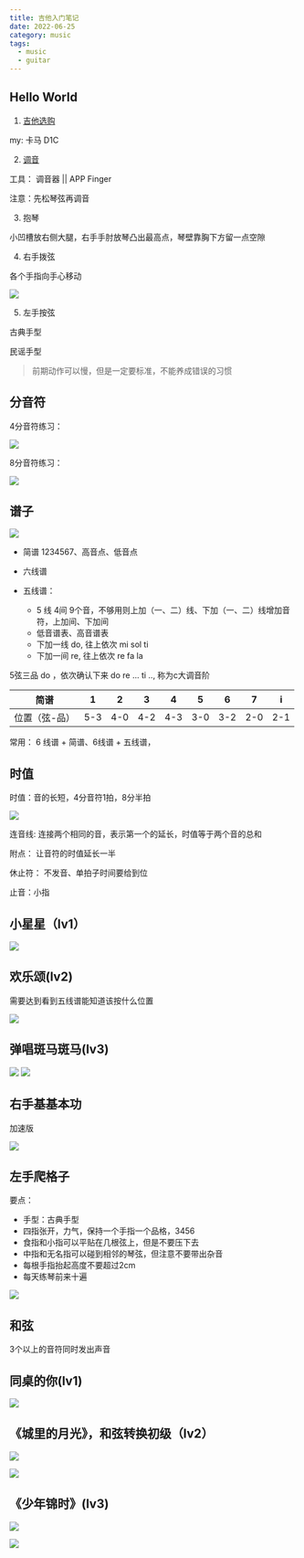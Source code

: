 ```yaml
---
title: 吉他入门笔记
date: 2022-06-25
category: music
tags:
  - music
  - guitar
---
```


<!-- more -->  

## Hello World 

1. [吉他选购](https://www.bilibili.com/video/BV1FB4y1s761) 

my: 卡马 D1C 


2. [调音](https://www.bilibili.com/video/BV1db411c7gQ?p=2)

工具： 调音器 || APP Finger

注意：先松琴弦再调音

3. 抱琴

小凹槽放右侧大腿，右手手肘放琴凸出最高点，琴壁靠胸下方留一点空隙

4. 右手拨弦

各个手指向手心移动

![](image/kong-xian.jpeg)

5. 左手按弦

古典手型

民谣手型

> 前期动作可以慢，但是一定要标准，不能养成错误的习惯

## 分音符

4分音符练习：

![](image/fen-yin-fu-4.jpeg)


8分音符练习： 

![](image/fen-yin-fu-8.jpeg)

##  谱子

![](./image/wu-xian-pu-and-liu-xian-pu.jpeg)

- 简谱 1234567、高音点、低音点

- 六线谱

- 五线谱： 
  - 5 线 4间 9个音，不够用则上加（一、二）线、下加（一、二）线增加音符，上加间、下加间
  - 低音谱表、高音谱表
  - 下加一线 do, 往上依次 mi sol ti
  - 下加一间 re, 往上依次 re fa la 

5弦三品 do ，依次确认下来 do re ... ti .., 称为c大调音阶

|     简谱      |   1   |   2   |   3   |   4   |   5   |   6   |   7   |   i   |
| :-----------: | :---: | :---: | :---: | :---: | :---: | :---: | :---: | :---: |
| 位置（弦-品） |  5-3  |  4-0  |  4-2  |  4-3  |  3-0  |  3-2  |  2-0  |  2-1  |


常用： 6 线谱 + 简谱、6线谱 + 五线谱，



## 时值

时值：音的长短，4分音符1拍，8分半拍

![](image/shi-zhi.jpeg)

连音线: 连接两个相同的音，表示第一个的延长，时值等于两个音的总和

附点： 让音符的时值延长一半

休止符： 不发音、单拍子时间要给到位

止音：小指

## 小星星（lv1）

![](image/small-star.jpg)

## 欢乐颂(lv2)

需要达到看到五线谱能知道该按什么位置

![](image/huan-le-song.jpeg)

## 弹唱斑马斑马(lv3)
![](image/banma1.jpg)
![](image/banma2.jpg)
## 右手基基本功

加速版

![](./image/right-fast.jpg)

## 左手爬格子

要点：

- 手型：古典手型
- 四指张开，力气，保持一个手指一个品格，3456
- 食指和小指可以平贴在几根弦上，但是不要压下去
- 中指和无名指可以碰到相邻的琴弦，但注意不要带出杂音
- 每根手指抬起高度不要超过2cm
- 每天练琴前来十遍

![](./image/left-pagezi.jpg)

## 和弦

3个以上的音符同时发出声音

   
## 同桌的你(lv1)

![](./image/my-tong-zhuo.png)
## 《城里的月光》，和弦转换初级（lv2）

![](./image/city-light1.jpg)

![](./image/city-light2.jpg)

## 《少年锦时》(lv3)

![](./image/shao-nian-time1.jpg)

![](./image/shao-nian-time2.jpg)

